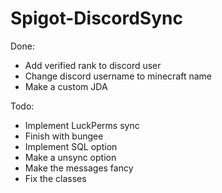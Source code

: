 # Spigot-DiscordSync

Done:
- Add verified rank to discord user
- Change discord username to minecraft name
- Make a custom JDA

Todo:
- Implement LuckPerms sync 
- Finish with bungee
- Implement SQL option
- Make a unsync option
- Make the messages fancy
- Fix the classes

